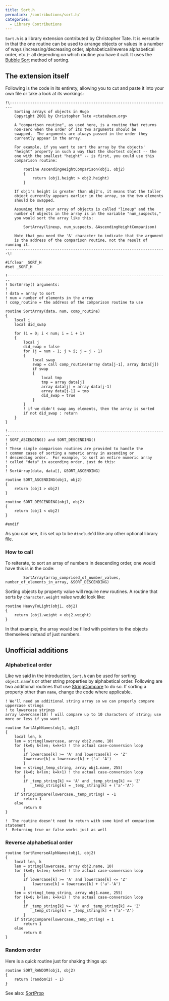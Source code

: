 ```yaml
---
title: Sort.h
permalink: /contributions/sort.h/
categories: 
  - Library Contributions
---
```


`Sort.h` is a library extension contributed by Christopher Tate. It is
versatile in that the one routine can be used to arrange objects or
values in a number of ways (increasing/decreasing order,
alphabetical/reverse alphabetical order, etc.)- all depending on which
routine you have it call. It uses the 
[Bubble Sort](http://en.wikipedia.org/wiki/Bubble_sort) method of sorting.

## The extension itself

Following is the code in its entirety, allowing you to cut and paste it
into your own file or take a look at its workings:

    !\-----------------------------------------------------------------------
        Sorting arrays of objects in Hugo
        Copyright 2001 by Christopher Tate <ctate@acm.org>

        A "comparison routine", as used here, is a routine that returns
        non-zero when the order of its two arguments should be
        swapped.  The arguments are always passed in the order they
        currently appear in the array.

        For example, if you want to sort the array by the objects'
        "height" property in such a way that the shortest object -- the
        one with the smallest "height" -- is first, you could use this
        comparison routine:

            routine AscendingHeightComparison(obj1, obj2)
            {
                return (obj1.height > obj2.height)
            }

        If obj1's height is greater than obj2's, it means that the taller
        object currently appears earlier in the array, so the two elements
        should be swapped.

        Assuming that your array of objects is called "lineup" and the
        number of objects in the array is in the variable "num_suspects,"
        you would sort the array like this:

            SortArray(lineup, num_suspects, &AscendingHeightComparison)

        Note that you need the '&' character to indicate that the argument
        is the address of the comparison routine, not the result of running it.
    -----------------------------------------------------------------------\!

    #ifclear _SORT_H
    #set _SORT_H

    !-----------------------------------------------------------------------
    ! SortArray() arguments:
    !
    ! data = array to sort
    ! num = number of elements in the array
    ! comp_routine = the address of the comparison routine to use

    routine SortArray(data, num, comp_routine)
    {
        local i
        local did_swap

        for (i = 0; i < num; i = i + 1)
        {
            local j
            did_swap = false
            for (j = num - 1; j > i; j = j - 1)
            {
                local swap
                swap = call comp_routine(array data[j-1], array data[j])
                if swap
                {
                    local tmp
                    tmp = array data[j]
                    array data[j] = array data[j-1]
                    array data[j-1] = tmp
                    did_swap = true
                }
            }
            ! if we didn't swap any elements, then the array is sorted
            if not did_swap : return
        }
    }

    !-----------------------------------------------------------------------
    ! SORT_ASCENDING() and SORT_DESCENDING()
    !
    ! These simple comparison routines are provided to handle the
    ! common cases of sorting a numeric array in ascending or
    ! descending order.  For example, to sort an entire numeric array
    ! called "data" in ascending order, just do this:
    !
    ! SortArray(data, data[], &SORT_ASCENDING)

    routine SORT_ASCENDING(obj1, obj2)
    {
        return (obj1 > obj2)
    }

    routine SORT_DESCENDING(obj1, obj2)
    {
        return (obj1 < obj2)
    }

    #endif

As you can see, it is set up to be `#include`'d like any other optional
library file.

### How to call

To reiterate, to sort an array of numbers in descending order, one would
have this is in the code:

            SortArray(array_comprised_of_number_values, number_of_elements_in_array, &SORT_DESCENDING)

Sorting objects by property value will require new routines. A routine
that sorts by `character.weight` value would look like:

    routine HeavyToLight(obj1, obj2)
    {
        return (obj1.weight < obj2.weight)
    }

In that example, the array would be filled with pointers to the objects
themselves instead of just numbers.

## Unofficial additions

### Alphabetical order

Like we said in the introduction, `Sort.h` can be used for sorting
`object.name`'s or other string properties by alphabetical order.
Following are two additional routines that use
[StringCompare](StringCompare) to do so. If sorting a
property other than `name`, change the code where applicable.

    ! We'll need an additional string array so we can properly compare uppercase strings
    ! to lowercase strings
    array lowercase[10] ! will compare up to 10 characters of string; use more or less if you want

    routine SortAlphNames(obj1, obj2)
    {
        local len, k
        len = string(lowercase, array obj2.name, 10)
        for (k=0; k<len; k=k+1) ! the actual case-conversion loop
            {
            if lowercase[k] >= 'A' and lowercase[k] <= 'Z'
            lowercase[k] = lowercase[k] + ('a'-'A')
            }
        len = string(_temp_string, array obj1.name, 255)
        for (k=0; k<len; k=k+1) ! the actual case-conversion loop
            {
            if _temp_string[k] >= 'A' and _temp_string[k] <= 'Z'
                _temp_string[k] = _temp_string[k] + ('a'-'A')
            }
        if StringCompare(lowercase,_temp_string) = -1
            return 1
        else
            return 0
    }

    !  The routine doesn't need to return with some kind of comparison statement
    !  Returning true or false works just as well

### Reverse alphabetical order

    routine SortReverseAlphNames(obj1, obj2)
    {
        local len, k
        len = string(lowercase, array obj2.name, 10)
        for (k=0; k<len; k=k+1) ! the actual case-conversion loop
            {
            if lowercase[k] >= 'A' and lowercase[k] <= 'Z'
                lowercase[k] = lowercase[k] + ('a'-'A')
            }
        len = string(_temp_string, array obj1.name, 255)
        for (k=0; k<len; k=k+1) ! the actual case-conversion loop
            {
            if _temp_string[k] >= 'A' and _temp_string[k] <= 'Z'
                _temp_string[k] = _temp_string[k] + ('a'-'A')
            }
        if StringCompare(lowercase,_temp_string) = 1
            return 1
        else
            return 0
    }

### Random order

Here is a quick routine just for shaking things up:

    routine SORT_RANDOM(obj1, obj2)
    {
        return (random(2) - 1)
    }

See also: [SortProp](SortProp)
